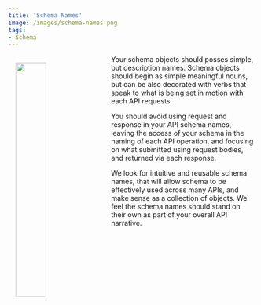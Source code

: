 ```yaml
---
title: 'Schema Names'
image: /images/schema-names.png
tags:
- Schema
---
```

<p><img src="{{ page.image }}" width="35%" align="left" style="padding: 15px;"></p>
Your schema objects should posses simple, but description names. Schema objects should begin as simple meaningful nouns, but can be also decorated with verbs that speak to what is being set in motion with each API requests.

You should avoid using request and response in your API schema names, leaving the access of your schema in the naming of each API operation, and focusing on what submitted using request bodies, and returned via each response.

We look for intuitive and reusable schema names, that will allow schema to be effectively used across many APIs, and make sense as a collection of objects. We feel the schema names should stand on their own as part of your overall API narrative.